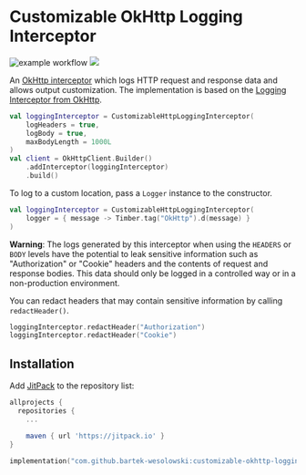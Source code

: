 Customizable OkHttp Logging Interceptor
===================

![example workflow](https://github.com/bartek-wesolowski/customizable-okhttp-logging-interceptor/actions/workflows/build.yml/badge.svg)
[![](https://jitpack.io/v/bartek-wesolowski/customizable-okhttp-logging-interceptor.svg)](https://jitpack.io/#bartek-wesolowski/customizable-okhttp-logging-interceptor)

An [OkHttp interceptor][interceptors] which logs HTTP request and response data and allows output customization.
The implementation is based on the [Logging Interceptor from OkHttp][okhttp-logging-interceptor].

```kotlin
val loggingInterceptor = CustomizableHttpLoggingInterceptor(
    logHeaders = true,
    logBody = true,
    maxBodyLength = 1000L
)
val client = OkHttpClient.Builder()
    .addInterceptor(loggingInterceptor)
    .build()
```

To log to a custom location, pass a `Logger` instance to the constructor.
```kotlin
val loggingInterceptor = CustomizableHttpLoggingInterceptor(
    logger = { message -> Timber.tag("OkHttp").d(message) }
)
```

**Warning**: The logs generated by this interceptor when using the `HEADERS` or `BODY` levels have
the potential to leak sensitive information such as "Authorization" or "Cookie" headers and the
contents of request and response bodies. This data should only be logged in a controlled way or in
a non-production environment.

You can redact headers that may contain sensitive information by calling `redactHeader()`.
```kotlin
loggingInterceptor.redactHeader("Authorization")
loggingInterceptor.redactHeader("Cookie")
```

Installation
--------
Add [JitPack][jitpack] to the repository list:

```groovy
allprojects {
  repositories {
    ...

    maven { url 'https://jitpack.io' }
}
```

```kotlin
implementation("com.github.bartek-wesolowski:customizable-okhttp-logging-interceptor:1.0.2")
```


[interceptors]: https://square.github.io/okhttp/interceptors/
[okhttp-logging-interceptor]: https://github.com/square/okhttp/tree/master/okhttp-logging-interceptor
[jitpack]: https://jitpack.io/#bartek-wesolowski/customizable-okhttp-logging-interceptor

